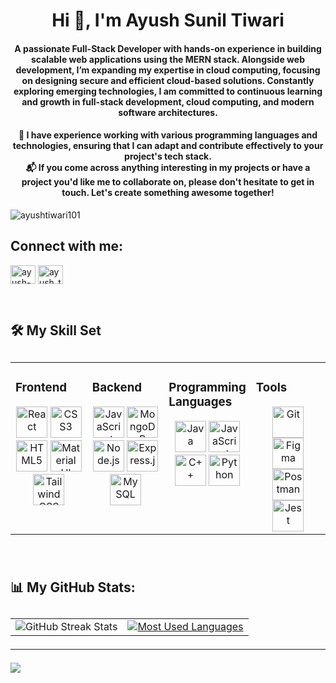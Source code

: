 <h1 align="center">Hi 👋, I'm Ayush Sunil Tiwari</h1>

<h4 align="center">A passionate Full-Stack Developer with hands-on experience in building scalable web applications using the MERN stack. Alongside web development, I’m expanding my expertise in cloud computing, focusing on designing secure and efficient cloud-based solutions. Constantly exploring emerging technologies, I am committed to continuous learning and growth in full-stack development, cloud computing, and modern software architectures.<h4/>
<h4 align="center">🔧 I have experience working with various programming languages and technologies, ensuring that I can adapt and contribute effectively to your project's tech stack.
<br> 📬 If you come across anything interesting in my projects or have a project you'd like me to collaborate on, please don't hesitate to get in touch. Let's create something awesome together!</h4>

<p align="left"> <img src="https://komarev.com/ghpvc/?username=ayushtiwari101&label=Profile%20views&color=0e75b6&style=flat" alt="ayushtiwari101" /> </p>

<h2 align="left">Connect with me:</h2>
<p align="left">
<a href="https://linkedin.com/in/ayush-tiwari9" target="blank"><img align="center" src="https://raw.githubusercontent.com/rahuldkjain/github-profile-readme-generator/master/src/images/icons/Social/linked-in-alt.svg" alt="ayush-tiwari9" height="30" width="40" /></a>
<a href="https://www.leetcode.com/ayush_tiwari27" target="blank"><img align="center" src="https://raw.githubusercontent.com/rahuldkjain/github-profile-readme-generator/master/src/images/icons/Social/leet-code.svg" alt="ayush_tiwari27" height="30" width="40" /></a>
</p>
<br/>


<h2>🛠️ My Skill Set<h2/>  
<table style="width: 100%; table-layout: fixed; border-collapse: collapse;">
  <tr>
    <td valign="top" style="width: 25%;">

  <h3>Frontend</h3>
      <div align="center">
        <a href="https://reactjs.org/" target="_blank"><img src="https://profilinator.rishav.dev/skills-assets/react-original-wordmark.svg" alt="React" height="50" /></a>
        <a href="https://www.w3schools.com/css/" target="_blank"><img src="https://profilinator.rishav.dev/skills-assets/css3-original-wordmark.svg" alt="CSS3" height="50" /></a>
        <a href="https://en.wikipedia.org/wiki/HTML5" target="_blank"><img src="https://profilinator.rishav.dev/skills-assets/html5-original-wordmark.svg" alt="HTML5" height="50" /></a>
        <a href="https://mui.com/" target="_blank"><img src="https://profilinator.rishav.dev/skills-assets/mui.png" alt="Material UI" height="50" /></a>
        <a href="https://www.tailwindcss.com/" target="_blank"><img src="https://profilinator.rishav.dev/skills-assets/tailwindcss.svg" alt="Tailwind CSS" height="50" /></a>
      </div>

  </td>
    <td valign="top" style="width: 25%;">

   <h3>Backend</h3>
      <div align="center">
        <a href="https://www.javascript.com/" target="_blank"><img src="https://profilinator.rishav.dev/skills-assets/javascript-original.svg" alt="JavaScript" height="50" /></a>
        <a href="https://www.mongodb.com/" target="_blank"><img src="https://profilinator.rishav.dev/skills-assets/mongodb-original-wordmark.svg" alt="MongoDB" height="50" /></a>
        <a href="https://nodejs.org/" target="_blank"><img src="https://profilinator.rishav.dev/skills-assets/nodejs-original-wordmark.svg" alt="Node.js" height="50" /></a>
        <a href="https://expressjs.com/" target="_blank"><img src="https://profilinator.rishav.dev/skills-assets/express-original-wordmark.svg" alt="Express.js" height="50" /></a>
        <a href="https://www.mysql.com/" target="_blank"><img src="https://profilinator.rishav.dev/skills-assets/mysql-original-wordmark.svg" alt="MySQL" height="50" /></a>
      </div>
    </td>
    <td valign="top" style="width: 25%;">

  <h3>Programming Languages</h3>
      <div align="center">
        <a href="https://www.java.com/" target="_blank"><img src="https://profilinator.rishav.dev/skills-assets/java-original-wordmark.svg" alt="Java" height="50" /></a>
        <a href="https://www.javascript.com/" target="_blank"><img src="https://profilinator.rishav.dev/skills-assets/javascript-original.svg" alt="JavaScript" height="50" /></a>
        <a href="https://www.cplusplus.com/" target="_blank"><img src="https://profilinator.rishav.dev/skills-assets/cplusplus-original.svg" alt="C++" height="50" /></a>
        <a href="https://www.python.org/" target="_blank"><img src="https://profilinator.rishav.dev/skills-assets/python-original.svg" alt="Python" height="50" /></a>
      </div>

   </td>
    <td valign="top" style="width: 25%;">

  <h3>Tools</h3>
      <div align="center">
        <a href="https://github.com/" target="_blank"><img src="https://profilinator.rishav.dev/skills-assets/git-scm-icon.svg" alt="Git" height="50" /></a>
        <a href="https://www.figma.com/" target="_blank"><img src="https://profilinator.rishav.dev/skills-assets/figma-icon.svg" alt="Figma" height="50" /></a>
        <a href="https://www.postman.com/" target="_blank"><img src="https://voyager.postman.com/logo/postman-logo-icon-orange.svg" alt="Postman" height="50" /></a>
        <a href="https://jestjs.io/" target="_blank"><img src="https://www.svgrepo.com/show/353930/jest.svg" alt="Jest" height="50" /></a>
      </div>

   </td>
  </tr>
</table>
  

<br/>


 <h2>📊 My GitHub Stats:<h2/>
<table>
  <tr>
    <td>
      <img src="https://github-readme-streak-stats.herokuapp.com/?user=Ayushtiwari101&theme=dark&hide_border=false" alt="GitHub Streak Stats"/>
    </td>
    <td>
      <a href="https://github.com/Ayushtiwari101">
        <img src="https://github-readme-stats.vercel.app/api/top-langs/?username=Ayushtiwari101&langs_count=10&title_color=0891b2&text_color=ffffff&icon_color=0891b2&bg_color=1c1917&hide_border=false&border_color=ffffff&locale=en&custom_title=Most%20Used%20Languages" 
        alt="Most Used Languages"/>
      </a>
    </td>
  </tr>
</table>


---
[![](https://visitcount.itsvg.in/api?id=Ayushtiwari101&icon=0&color=0)](https://visitcount.itsvg.in)



<!-- Proudly created with GPRM ( https://gprm.itsvg.in ) -->
